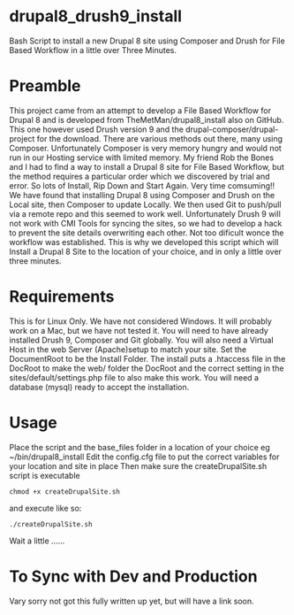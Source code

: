 # drupal8_drush9_install
Bash Script to install a new Drupal 8 site using Composer and Drush for File Based Workflow in a little over Three Minutes.
# Preamble
This project came from an attempt to develop a File Based Workflow for Drupal 8 and is developed from TheMetMan/drupal8_install also on GitHub. This one however used Drush version 9 and the drupal-composer/drupal-project for the download. 
There are various methods out there, many using Composer. Unfortunately Composer is very memory hungry and would not run in our Hosting service with limited memory. My friend Rob the Bones and I had to find a way to install a Drupal 8 site for File Based Workflow, but the method requires a particular order which we discovered by trial and error. So lots of Install, Rip Down and Start Again. Very time comsuming!!
We have found that installing Drupal 8 using Composer and Drush on the Local site, then Composer to update Locally. We then used Git to push/pull via a remote repo and this seemed to work well.
Unfortunately Drush 9 will not work with CMI Tools for syncing the sites, so we had to develop a hack to prevent the site details overwriting each other. Not too dificult wonce the workflow was established.
This is why we developed this script which will Install a Drupal 8 Site to the location of your choice, and in only a little over three minutes.

# Requirements
This is for Linux Only. We have not considered Windows. It will probably work on a Mac, but we have not tested it.
You will need to have already installed Drush 9, Composer and Git globally.
You will also need a Virtual Host in the web Server (Apache)setup to match your site. Set the DocumentRoot to be the Install Folder.
The install puts a .htaccess file in the DocRoot to make the web/ folder the DocRoot and the correct setting in the sites/default/settings.php file to also make this work.
You will need a database (mysql) ready to accept the installation.

# Usage
Place the script and the base_files folder in a location of your choice eg ~/bin/drupal8_install
Edit the config.cfg file to put the correct variables for your location and site in place
Then make sure the createDrupalSite.sh script is executable

`chmod +x createDrupalSite.sh`

and execute like so:

`./createDrupalSite.sh`

Wait a little ......

# To Sync with Dev and Production
Vary sorry not got this fully written up yet, but will have a link soon.
